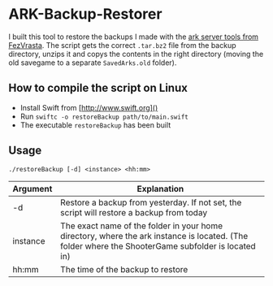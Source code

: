 # ARK-Backup-Restorer
I built this tool to restore the backups I made with the [ark server tools from FezVrasta](https://github.com/FezVrasta/ark-server-tools). The script gets the correct `.tar.bz2` file from the backup directory, unzips it and copys the contents in the right directory (moving the old savegame to a separate `SavedArks.old` folder).

## How to compile the script on Linux
* Install Swift from [http://www.swift.org]()
* Run `swiftc -o restoreBackup path/to/main.swift`
* The executable `restoreBackup` has been built

## Usage
`./restoreBackup [-d] <instance> <hh:mm>`

Argument | Explanation
-------- | -----------
-d       | Restore a backup from yesterday. If not set, the script will restore a backup from today
instance | The exact name of the folder in your home directory, where the ark instance is located. (The folder where the ShooterGame subfolder is located in)
hh:mm    | The time of the backup to restore
